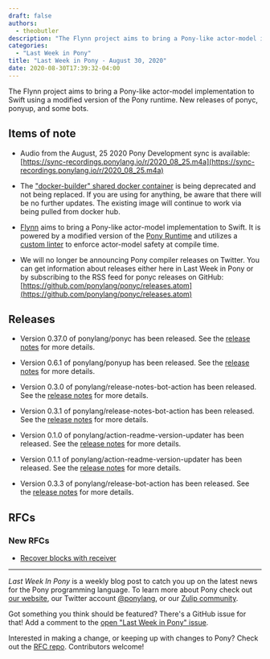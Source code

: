 ```yaml
---
draft: false
authors:
  - theobutler
description: "The Flynn project aims to bring a Pony-like actor-model implementation to Swift using a modified version of the Pony runtime. New releases of ponyc, ponyup, and some bots."
categories:
  - "Last Week in Pony"
title: "Last Week in Pony - August 30, 2020"
date: 2020-08-30T17:39:32-04:00
---
```


The Flynn project aims to bring a Pony-like actor-model implementation to Swift using a modified version of the Pony runtime. New releases of ponyc, ponyup, and some bots.
<!-- more -->

## Items of note

- Audio from the August, 25 2020 Pony Development sync is available: [https://sync-recordings.ponylang.io/r/2020_08_25.m4a](https://sync-recordings.ponylang.io/r/2020_08_25.m4a)

- The ["docker-builder" shared docker container](https://github.com/ponylang/shared-docker/tree/main/docker-builder) is being deprecated and not being replaced. If you are using for anything, be aware that there will be no further updates. The existing image will continue to work via being pulled from docker hub.

- [Flynn](https://github.com/KittyMac/flynn) aims to bring a Pony-like actor-model implementation to Swift. It is powered by a modified version of the [Pony Runtime](https://www.ponylang.io/faq/#runtime) and utilizes a [custom linter](https://github.com/KittyMac/flynn/blob/main/docs/FLYNNLINT.md) to enforce actor-model safety at compile time.

- We will no longer be announcing Pony compiler releases on Twitter.
You can get information about releases either here in Last Week in Pony or by subscribing to the RSS feed for ponyc releases on GitHub: [https://github.com/ponylang/ponyc/releases.atom](https://github.com/ponylang/ponyc/releases.atom)

## Releases

- Version 0.37.0 of ponylang/ponyc has been released.
See the [release notes](https://github.com/ponylang/ponyc/releases/tag/0.37.0) for more details.

- Version 0.6.1 of ponylang/ponyup has been released.
See the [release notes](https://github.com/ponylang/ponyup/releases/tag/0.6.1) for more details.

- Version 0.3.0 of ponylang/release-notes-bot-action has been released.
See the [release notes](https://github.com/ponylang/release-notes-bot-action/releases/tag/0.3.0) for more details.

- Version 0.3.1 of ponylang/release-notes-bot-action has been released.
See the [release notes](https://github.com/ponylang/release-notes-bot-action/releases/tag/0.3.1) for more details.

- Version 0.1.0 of ponylang/action-readme-version-updater has been released.
See the [release notes](https://github.com/ponylang/action-readme-version-updater/releases/tag/0.1.0) for more details.

- Version 0.1.1 of ponylang/action-readme-version-updater has been released.
See the [release notes](https://github.com/ponylang/action-readme-version-updater/releases/tag/0.1.1) for more details.

- Version 0.3.3 of ponylang/release-bot-action has been released.
See the [release notes](https://github.com/ponylang/release-bot-action/releases/tag/0.3.3) for more details.

## RFCs

### New RFCs

- [Recover blocks with receiver](https://github.com/ponylang/rfcs/pull/182)

---

_Last Week In Pony_ is a weekly blog post to catch you up on the latest news for the Pony programming language. To learn more about Pony check out [our website](https://ponylang.io), our Twitter account [@ponylang](https://twitter.com/ponylang), or our [Zulip community](https://ponylang.zulipchat.com).

Got something you think should be featured? There's a GitHub issue for that! Add a comment to the [open "Last Week in Pony" issue](https://github.com/ponylang/ponylang.github.io/issues?q=is%3Aissue+is%3Aopen+label%3Alast-week-in-pony).

Interested in making a change, or keeping up with changes to Pony? Check out the [RFC repo](https://github.com/ponylang/rfcs). Contributors welcome!
